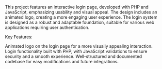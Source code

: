 This project features an interactive login page, developed with PHP and JavaScript, emphasizing usability and visual appeal. The design includes an animated logo, creating a more engaging user experience. The login system is designed as a robust and adaptable foundation, suitable for various web applications requiring user authentication.

Key Features:

Animated logo on the login page for a more visually appealing interaction.
Login functionality built with PHP, with JavaScript validations to ensure security and a smooth experience.
Well-structured and documented codebase for easy modifications and future integrations.
